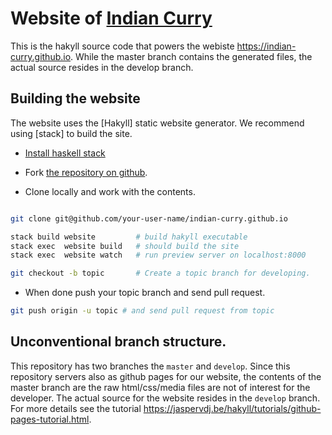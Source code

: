 # Website of [Indian Curry]


This is the hakyll source code that powers the webiste
<https://indian-curry.github.io>. While the master branch contains the
generated files, the actual source resides in the develop branch.


## Building the website

The website uses the [Hakyll] static website generator. We recommend
using [stack] to build the site.

* [Install haskell stack]

* Fork [the repository on github][repo].

* Clone locally and work with the contents.

```bash

git clone git@github.com/your-user-name/indian-curry.github.io

stack build website         # build hakyll executable
stack exec  website build   # should build the site
stack exec  website watch   # run preview server on localhost:8000

git checkout -b topic       # Create a topic branch for developing.

```
* When done push your topic branch and send pull request.

```bash
git push origin -u topic # and send pull request from topic

```

## Unconventional branch structure.

This repository has two branches the `master` and `develop`. Since
this repository servers also as github pages for our website, the
contents of the master branch are the raw html/css/media files are not
of interest for the developer.  The actual source for the website
resides in the `develop` branch. For more details see the tutorial
<https://jaspervdj.be/hakyll/tutorials/github-pages-tutorial.html>.


[indian curry]: <https://indian-curry.github.io> "Indian curry homepage"
[install haskell stack]: <https://docs.haskellstack.org/en/stable/README/>
[repo]: <https://github.com/indian-curry/indian-curry.github.io>
